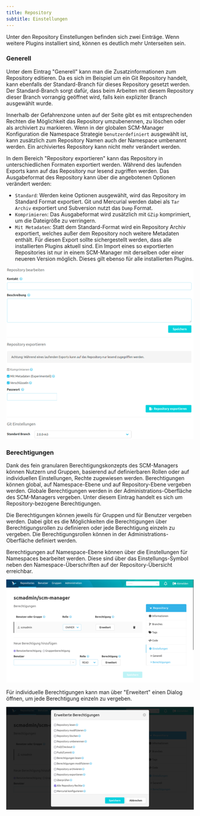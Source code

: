 ```yaml
---
title: Repository
subtitle: Einstellungen
---
```

Unter den Repository Einstellungen befinden sich zwei Einträge. Wenn weitere Plugins installiert sind, können es
deutlich mehr Unterseiten sein.

### Generell

Unter dem Eintrag "Generell" kann man die Zusatzinformationen zum Repository editieren. Da es sich im Beispiel um ein
Git Repository handelt, kann ebenfalls der Standard-Branch für dieses Repository gesetzt werden. Der Standard-Branch
sorgt dafür, dass beim Arbeiten mit diesem Repository dieser Branch vorrangig geöffnet wird, falls kein expliziter
Branch ausgewählt wurde.

Innerhalb der Gefahrenzone unten auf der Seite gibt es mit entsprechenden Rechten die Möglichkeit das Repository
umzubenennen, zu löschen oder als archiviert zu markieren. Wenn in der globalen SCM-Manager Konfiguration die Namespace
Strategie `benutzerdefiniert` ausgewählt ist, kann zusätzlich zum Repository Namen auch der Namespace umbenannt werden.
Ein archiviertes Repository kann nicht mehr verändert werden.

In dem Bereich "Repository exportieren" kann das Repository in unterschiedlichen Formaten exportiert werden.
Während des laufenden Exports kann auf das Repository nur lesend zugriffen werden. 
Das Ausgabeformat des Repository kann über die angebotenen Optionen verändert werden:
* `Standard`: Werden keine Optionen ausgewählt, wird das Repository im Standard Format exportiert.
  Git und Mercurial werden dabei als `Tar Archiv` exportiert und Subversion nutzt das `Dump` Format.
* `Komprimieren`: Das Ausgabeformat wird zusätzlich mit `GZip` komprimiert, um die Dateigröße zu verringern.
* `Mit Metadaten`: Statt dem Standard-Format wird ein Repository Archiv exportiert, welches außer dem Repository noch
  weitere Metadaten enthält. Für diesen Export sollte sichergestellt werden, dass alle installierten Plugins aktuell sind.
  Ein Import eines so exportierten Repositories ist nur in einem SCM-Manager mit derselben oder einer neueren Version
  möglich. Dieses gilt ebenso für alle installierten Plugins.

![Repository-Settings-General-Git](assets/repository-settings-general-git.png)

### Berechtigungen

Dank des fein granularen Berechtigungskonzepts des SCM-Managers können Nutzern und Gruppen, basierend auf definierbaren
Rollen oder auf individuellen Einstellungen, Rechte zugewiesen werden. Berechtigungen können global, auf Namespace-Ebene
und auf Repository-Ebene vergeben werden. Globale Berechtigungen werden in der Administrations-Oberfläche des
SCM-Managers vergeben. Unter diesem Eintrag handelt es sich um Repository-bezogene Berechtigungen.

Die Berechtigungen können jeweils für Gruppen und für Benutzer vergeben werden. Dabei gibt es die Möglichkeiten die
Berechtigungen über Berechtigungsrollen zu definieren oder jede Berechtigung einzeln zu vergeben. Die
Berechtigungsrollen können in der Administrations-Oberfläche definiert werden.

Berechtigungen auf Namespace-Ebene können über die Einstellungen für Namespaces bearbeitet werden. Diese sind über das
Einstellungs-Symbol neben den Namespace-Überschriften auf der Repository-Übersicht erreichbar.

![Repository-Settings-PermissionOverview](assets/repository-settings-permissionOverview.png)

Für individuelle Berechtigungen kann man über "Erweitert" einen Dialog öffnen, um jede Berechtigung einzeln zu vergeben.

![Repository-Settings-PermissionList](assets/repository-settings-permissionList.png)
